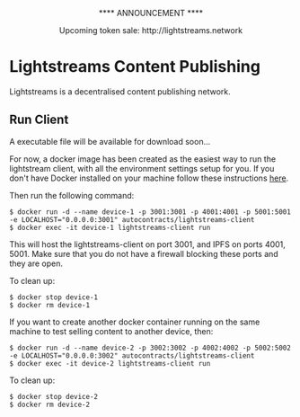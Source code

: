 
<p align="center">**** ANNOUNCEMENT ****</p> <p align="center">Upcoming token sale: http://lightstreams.network </p>

# Lightstreams Content Publishing

Lightstreams is a decentralised content publishing network. 

## Run Client

A executable file will be available for download soon...

For now, a docker image has been created as the easiest way to run the lightstream client, with all the environment settings setup for you. If you don't have Docker installed on your machine follow these instructions [here](https://docs.docker.com/engine/installation/). 

Then run the following command:
```
$ docker run -d --name device-1 -p 3001:3001 -p 4001:4001 -p 5001:5001 -e LOCALHOST="0.0.0.0:3001" autocontracts/lightstreams-client
$ docker exec -it device-1 lightstreams-client run
```

This will host the lightstreams-client on port 3001, and IPFS on ports 4001, 5001.
Make sure that you do not have a firewall blocking these ports and they are open.

To clean up:
```
$ docker stop device-1
$ docker rm device-1
```

If you want to create another docker container running on the same machine to test selling content to another device, then:
```
$ docker run -d --name device-2 -p 3002:3002 -p 4002:4002 -p 5002:5002 -e LOCALHOST="0.0.0.0:3002" autocontracts/lightstreams-client
$ docker exec -it device-2 lightstreams-client run
```

To clean up:
```
$ docker stop device-2
$ docker rm device-2
```
